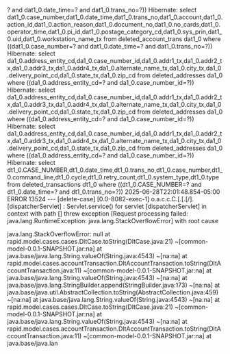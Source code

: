 ? and dat1_0.date_time=? and dat1_0.trans_no=?))
Hibernate: select dat1_0.case_number,dat1_0.date_time,dat1_0.trans_no,dat1_0.account,dat1_0.action_id,dat1_0.action_reason,dat1_0.document_no,dat1_0.no_cards,dat1_0.operator_time,dat1_0.pi_id,dat1_0.postage_category_cd,dat1_0.sys_prin,dat1_0.uid,dat1_0.workstation_name_tx from deleted_account_trans dat1_0 where ((dat1_0.case_number=? and dat1_0.date_time=? and dat1_0.trans_no=?))
Hibernate: select da1_0.address_entity_cd,da1_0.case_number_id,da1_0.addr1_tx,da1_0.addr2_tx,da1_0.addr3_tx,da1_0.addr4_tx,da1_0.alternate_name_tx,da1_0.city_tx,da1_0.delivery_point_cd,da1_0.state_tx,da1_0.zip_cd from deleted_addresses da1_0 where ((da1_0.address_entity_cd=? and da1_0.case_number_id=?))
Hibernate: select da1_0.address_entity_cd,da1_0.case_number_id,da1_0.addr1_tx,da1_0.addr2_tx,da1_0.addr3_tx,da1_0.addr4_tx,da1_0.alternate_name_tx,da1_0.city_tx,da1_0.delivery_point_cd,da1_0.state_tx,da1_0.zip_cd from deleted_addresses da1_0 where ((da1_0.address_entity_cd=? and da1_0.case_number_id=?))
Hibernate: select da1_0.address_entity_cd,da1_0.case_number_id,da1_0.addr1_tx,da1_0.addr2_tx,da1_0.addr3_tx,da1_0.addr4_tx,da1_0.alternate_name_tx,da1_0.city_tx,da1_0.delivery_point_cd,da1_0.state_tx,da1_0.zip_cd from deleted_addresses da1_0 where ((da1_0.address_entity_cd=? and da1_0.case_number_id=?))
Hibernate: select dt1_0.CASE_NUMBER,dt1_0.date_time,dt1_0.trans_no,dt1_0.case_number,dt1_0.command_line,dt1_0.cycle,dt1_0.retry_count,dt1_0.system_type,dt1_0.type from deleted_transactions dt1_0 where ((dt1_0.CASE_NUMBER=? and dt1_0.date_time=? and dt1_0.trans_no=?))
2025-06-28T22:01:48.854-05:00 ERROR 13524 --- [delete-case] [0.0-8082-exec-1] o.a.c.c.C.[.[.[/].[dispatcherServlet]    : Servlet.service() for servlet [dispatcherServlet] in context with path [] threw exception [Request processing failed: java.lang.RuntimeException: java.lang.StackOverflowError] with root cause

java.lang.StackOverflowError: null
        at rapid.model.cases.cases.DltCase.toString(DltCase.java:21) ~[common-model-0.0.1-SNAPSHOT.jar:na]
        at java.base/java.lang.String.valueOf(String.java:4543) ~[na:na]
        at rapid.model.cases.accountTransaction.DltAccountTransaction.toString(DltAccountTransaction.java:11) ~[common-model-0.0.1-SNAPSHOT.jar:na]
        at java.base/java.lang.String.valueOf(String.java:4543) ~[na:na]
        at java.base/java.lang.StringBuilder.append(StringBuilder.java:173) ~[na:na]
        at java.base/java.util.AbstractCollection.toString(AbstractCollection.java:459) ~[na:na]
        at java.base/java.lang.String.valueOf(String.java:4543) ~[na:na]
        at rapid.model.cases.cases.DltCase.toString(DltCase.java:21) ~[common-model-0.0.1-SNAPSHOT.jar:na]
        at java.base/java.lang.String.valueOf(String.java:4543) ~[na:na]
        at rapid.model.cases.accountTransaction.DltAccountTransaction.toString(DltAccountTransaction.java:11) ~[common-model-0.0.1-SNAPSHOT.jar:na]
        at java.base/java.lan
